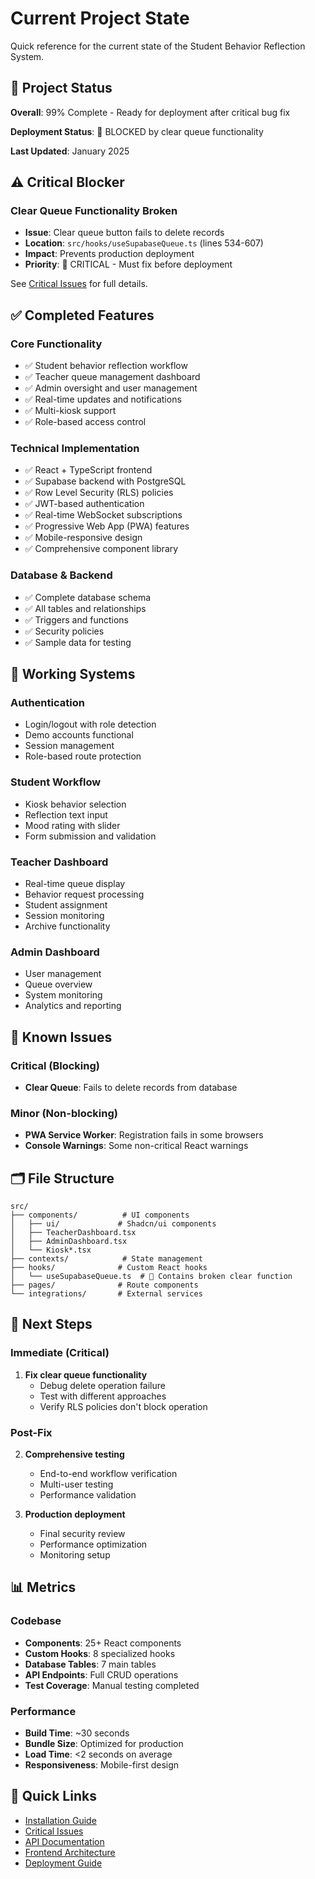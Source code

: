 # Current Project State

Quick reference for the current state of the Student Behavior Reflection System.

## 🎯 Project Status

**Overall**: 99% Complete - Ready for deployment after critical bug fix

**Deployment Status**: 🔴 BLOCKED by clear queue functionality

**Last Updated**: January 2025

## ⚠️ Critical Blocker

### Clear Queue Functionality Broken
- **Issue**: Clear queue button fails to delete records
- **Location**: `src/hooks/useSupabaseQueue.ts` (lines 534-607)
- **Impact**: Prevents production deployment
- **Priority**: 🔴 CRITICAL - Must fix before deployment

See [Critical Issues](../issues/CRITICAL_ISSUES.md) for full details.

## ✅ Completed Features

### Core Functionality
- ✅ Student behavior reflection workflow
- ✅ Teacher queue management dashboard
- ✅ Admin oversight and user management
- ✅ Real-time updates and notifications
- ✅ Multi-kiosk support
- ✅ Role-based access control

### Technical Implementation
- ✅ React + TypeScript frontend
- ✅ Supabase backend with PostgreSQL
- ✅ Row Level Security (RLS) policies
- ✅ JWT-based authentication
- ✅ Real-time WebSocket subscriptions
- ✅ Progressive Web App (PWA) features
- ✅ Mobile-responsive design
- ✅ Comprehensive component library

### Database & Backend
- ✅ Complete database schema
- ✅ All tables and relationships
- ✅ Triggers and functions
- ✅ Security policies
- ✅ Sample data for testing

## 🔄 Working Systems

### Authentication
- Login/logout with role detection
- Demo accounts functional
- Session management
- Role-based route protection

### Student Workflow
- Kiosk behavior selection
- Reflection text input
- Mood rating with slider
- Form submission and validation

### Teacher Dashboard
- Real-time queue display
- Behavior request processing
- Student assignment
- Session monitoring
- Archive functionality

### Admin Dashboard
- User management
- Queue overview
- System monitoring
- Analytics and reporting

## 🚧 Known Issues

### Critical (Blocking)
- **Clear Queue**: Fails to delete records from database

### Minor (Non-blocking)
- **PWA Service Worker**: Registration fails in some browsers
- **Console Warnings**: Some non-critical React warnings

## 🗂️ File Structure

```
src/
├── components/          # UI components
│   ├── ui/             # Shadcn/ui components
│   ├── TeacherDashboard.tsx
│   ├── AdminDashboard.tsx
│   └── Kiosk*.tsx
├── contexts/            # State management
├── hooks/              # Custom React hooks
│   └── useSupabaseQueue.ts  # 🔴 Contains broken clear function
├── pages/              # Route components
└── integrations/       # External services
```

## 🎯 Next Steps

### Immediate (Critical)
1. **Fix clear queue functionality**
   - Debug delete operation failure
   - Test with different approaches
   - Verify RLS policies don't block operation

### Post-Fix
2. **Comprehensive testing**
   - End-to-end workflow verification
   - Multi-user testing
   - Performance validation

3. **Production deployment**
   - Final security review
   - Performance optimization
   - Monitoring setup

## 📊 Metrics

### Codebase
- **Components**: 25+ React components
- **Custom Hooks**: 8 specialized hooks
- **Database Tables**: 7 main tables
- **API Endpoints**: Full CRUD operations
- **Test Coverage**: Manual testing completed

### Performance
- **Build Time**: ~30 seconds
- **Bundle Size**: Optimized for production
- **Load Time**: <2 seconds on average
- **Responsiveness**: Mobile-first design

## 🔗 Quick Links

- [Installation Guide](../setup/INSTALLATION.md)
- [Critical Issues](../issues/CRITICAL_ISSUES.md)
- [API Documentation](../technical/API.md)
- [Frontend Architecture](../technical/FRONTEND.md)
- [Deployment Guide](../setup/DEPLOYMENT.md)